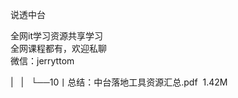 说透中台  

全网it学习资源共享学习<br>全网课程都有，欢迎私聊<br>微信：jerryttom<br>

| &nbsp;&nbsp;| &nbsp;&nbsp;└──10丨总结：中台落地工具资源汇总.pdf &nbsp;1.42M